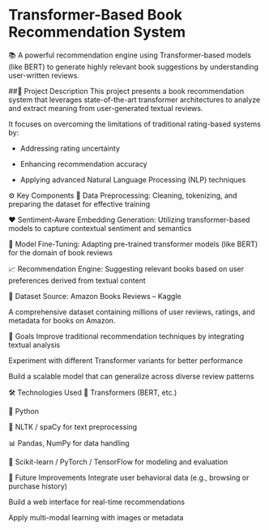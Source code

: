 # Transformer-Based Book Recommendation System 
📚 A powerful recommendation engine using Transformer-based models (like BERT) to generate highly relevant book suggestions by understanding user-written reviews.

##📝 Project Description
This project presents a book recommendation system that leverages state-of-the-art transformer architectures to analyze and extract meaning from user-generated textual reviews.

It focuses on overcoming the limitations of traditional rating-based systems by:

* Addressing rating uncertainty

* Enhancing recommendation accuracy

* Applying advanced Natural Language Processing (NLP) techniques

⚙️ Key Components
🔄 Data Preprocessing: Cleaning, tokenizing, and preparing the dataset for effective training

❤️ Sentiment-Aware Embedding Generation: Utilizing transformer-based models to capture contextual sentiment and semantics

🎯 Model Fine-Tuning: Adapting pre-trained transformer models (like BERT) for the domain of book reviews

📈 Recommendation Engine: Suggesting relevant books based on user preferences derived from textual content

📂 Dataset
Source: Amazon Books Reviews – Kaggle

A comprehensive dataset containing millions of user reviews, ratings, and metadata for books on Amazon.

📌 Goals
Improve traditional recommendation techniques by integrating textual analysis

Experiment with different Transformer variants for better performance

Build a scalable model that can generalize across diverse review patterns

🛠️ Technologies Used
🧠 Transformers (BERT, etc.)

🐍 Python

🔡 NLTK / spaCy for text preprocessing

📊 Pandas, NumPy for data handling

🔧 Scikit-learn / PyTorch / TensorFlow for modeling and evaluation

🚀 Future Improvements
Integrate user behavioral data (e.g., browsing or purchase history)

Build a web interface for real-time recommendations

Apply multi-modal learning with images or metadata
